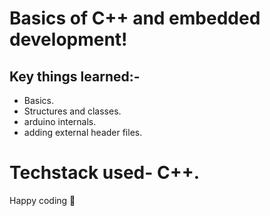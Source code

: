 # Basics of C++ and embedded development!

## Key things learned:-

- Basics.
- Structures and classes.
- arduino internals.
- adding external header files.


# Techstack used- C++.


Happy coding 💖